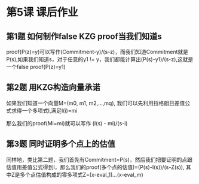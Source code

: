 # 第5课 课后作业

## 第1题 如何制作false KZG proof当我们知道s

proof(P(z)=y)可以写作(Commitment-y)/(s-z)，而我们知道Commitment就是P(s),如果我们知道s，对于任意的y1 != y，我们都能计算出(P(s)-y1)/(s-z),这就是一个false proof(P(z)=y1)

## 第2题 用KZG构造向量承诺

如果我们知道一个向量M=(m0, m1, m2,...,mq), 我们可以先利用拉格朗日差值公式求得一个多项式I,满足I(i)=mi  

那么我们的proof(Mi=mi)就可以写作 (I(s) - mi)/(s-i)

## 第3题 同时证明多个点上的估值

同样地，类比第二题，我们首先有Commitment=P(s)，然后我们把要证明的点跟估值用差值公式得到I，那么我们的proof(多个点的估值)=(P(s)-I(s))/(s-Z(s)), 其中Z是多个点估值构成的零多项式Z=(x-eval_1)*...*(x-eval_m)
